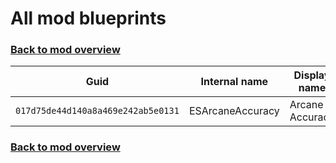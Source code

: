 # All mod blueprints

### [Back to mod overview](./README.md)

| Guid | Internal name | Display name |
| --- | --- | --- |
| `017d75de44d140a8a469e242ab5e0131` | ESArcaneAccuracy | Arcane Accuracy |

### [Back to mod overview](./README.md)
